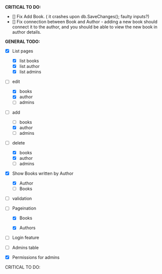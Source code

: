 **CRITICAL TO DO:**
- [] Fix Add Book. ( it crashes upon db.SaveChanges(); faulty inputs?)
- [] Fix connection between Book and Author - adding a new book should connect it to the author, and you should be able to view the new       book in author details.

**GENERAL TODO:**
- [X] List pages
	- [x] list books
	- [x] list author
	- [X] list admins

- [ ] edit
	- [x] books
	- [x] author
	- [ ] admins
	
- [ ] add
	- [ ] books
	- [x] author
	- [ ] admins
	
- [ ] delete
	- [x] books
	- [x] author
	- [ ] admins

- [x] Show Books written by Author
	- [x] Author
  - [ ] Books
	
- [ ] validation

- [ ] Pageination
	- [x] Books
	- [x] Authors


- [ ] Login feature

- [ ] Admins table

- [x] Permissions for admins


CRITICAL TO DO:
